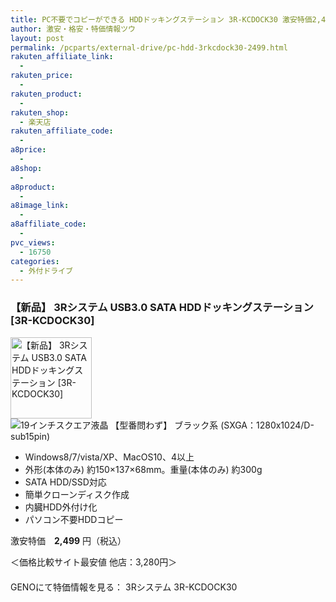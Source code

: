 ```yaml
---
title: PC不要でコピーができる HDDドッキングステーション 3R-KCDOCK30 激安特価2,499円！
author: 激安・格安・特価情報ツウ
layout: post
permalink: /pcparts/external-drive/pc-hdd-3rkcdock30-2499.html
rakuten_affiliate_link:
  - 
rakuten_price:
  - 
rakuten_product:
  - 
rakuten_shop:
  - 楽天店
rakuten_affiliate_code:
  - 
a8price:
  - 
a8shop:
  - 
a8product:
  - 
a8image_link:
  - 
a8affiliate_code:
  - 
pvc_views:
  - 16750
categories:
  - 外付ドライブ
---
```

### 【新品】 3Rシステム USB3.0 SATA HDDドッキングステーション [3R-KCDOCK30]

<div class="img-bg2 img_L">
  <img border="0" alt="【新品】 3Rシステム USB3.0 SATA HDDドッキングステーション [3R-KCDOCK30]" src="http://i1.wp.com/www.geno-web.jp/shopimages/genoweb/0000000322504.jpg?w=130"width="130" data-recalc-dims="1" /><br /> <img border="0" src="http://i2.wp.com/www16.a8.net/0.gif?resize=1%2C1" alt="19インチスクエア液晶 【型番問わず】 ブラック系 (SXGA：1280x1024/D-sub15pin)" data-recalc-dims="1" />
</div>

<!--more-->

  * Windows8/7/vista/XP、MacOS10、4以上
  * 外形(本体のみ) 約150×137×68mm。重量(本体のみ) 約300g
  * SATA HDD/SSD対応
  * 簡単クローンディスク作成
  * 内臓HDD外付け化
  * パソコン不要HDDコピー

激安特価　<span class="tokka-price"><strong>2,499</strong></span> 円（税込）

＜価格比較サイト最安値 他店：3,280円＞  
　  
GENOにて特価情報を見る： <span class="fs150p">3Rシステム 3R-KCDOCK30</span>
